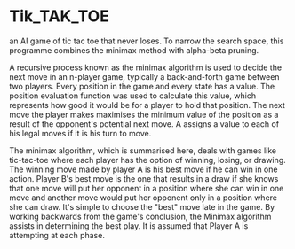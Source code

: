 # Tik_TAK_TOE
an AI game of tic tac toe that never loses. To narrow the search space, this programme combines the minimax method with alpha-beta pruning.

A recursive process known as the minimax algorithm is used to decide the next move in an n-player game, typically a back-and-forth game between two players. Every position in the game and every state has a value. The position evaluation function was used to calculate this value, which represents how good it would be for a player to hold that position. The next move the player makes maximises the minimum value of the position as a result of the opponent's potential next move. A assigns a value to each of his legal moves if it is his turn to move.

The minimax algorithm, which is summarised here, deals with games like tic-tac-toe where each player has the option of winning, losing, or drawing. The winning move made by player A is his best move if he can win in one action. Player B's best move is the one that results in a draw if she knows that one move will put her opponent in a position where she can win in one move and another move would put her opponent only in a position where she can draw. It's simple to choose the "best" move late in the game. By working backwards from the game's conclusion, the Minimax algorithm assists in determining the best play. It is assumed that Player A is attempting at each phase. 
